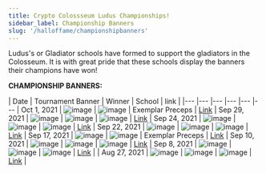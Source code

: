 ```yaml
---
title: Crypto Colossseum Ludus Championships!
sidebar_label: Championship Banners
slug: '/halloffame/championshipbanners'
---
```


Ludus's or Gladiator schools have formed to support the gladiators in the Colosseum.  It is with great pride that these schools display the banners their champions have won!

**CHAMPIONSHIP BANNERS:**

| Date   | Tournament Banner  | Winner    | School   | link  |
|--- |--- |--- |--- |---    |---    |
Oct 1, 2021 | ![image](https://siasky.net/fAPwXbzdGU8neOxFI-QK53lVAltbk92Y5VOsUIvqA93VBQ) | ![image](https://siasky.net/3AH4nqIfoy89Qb0cNOj-doYYjEIULKXQPkeJ1tCOi7fJ8g) | Exemplar Preceps | [Link](https://arena.cryptocolosseum.com/tournament/141) |
Sep 29, 2021 | ![image](https://siasky.net/vADj-B9zUvfU6SLiZjkZqC1_NfdJKc9Foj3teM17_x9sRw) | ![image](https://siasky.net/PAC45adOV6GeKYhFWmzm03tIlqvXFmFBKqnwAILbMFCOUQ) | ![image](https://siasky.net/GAB-dzP0YNrIAS2LOjC848d7MgWEbVfA_jwQAN3ldnHIxg) | [Link](https://arena.cryptocolosseum.com/tournament/140)   |
Sep 24, 2021 | ![image](https://siasky.net/PAPqJtiedYRgzu1CqXtV4qSzzG9qtMt1YHGUlAEI311F9w) | ![image](https://siasky.net/vAMe047FiSfw8U3ruSM8x4KQaJGrc-8u48x8l4Jv4HAJZA) | ![image](https://siasky.net/GAB-dzP0YNrIAS2LOjC848d7MgWEbVfA_jwQAN3ldnHIxg) | [Link](https://arena.cryptocolosseum.com/tournament/124)   |
Sep 22, 2021 | ![image](https://siasky.net/fADgcXO2JSF_p3byFBA5kFCLHO8gHppdMWvXD53cWJdXNw) | ![image](https://siasky.net/vAHmoRuajqBheDPINDx3bBroPLHY7X18OhYJIOhoZWH7jg) | ![image](https://siasky.net/zAAjBZQAD7-aIdMkfMHtA-0WYPjgkIEKjsxjAgJ4tROKBw) | [Link](https://arena.cryptocolosseum.com/tournament/121)   |
Sep 17, 2021 | ![image](https://siasky.net/fAQiPKgNLMqXeq7mPJfYKbK14PnHJFxHCuH7OlvjhB-MmA) | ![image](https://siasky.net/PABpnPmzRS56tyosfk0oJDOGdB2LaunQ9i6VehPxoAKdOQ) | Exemplar Preceps | [Link](https://arena.cryptocolosseum.com/tournament/104)    |
Sep 10, 2021 | ![image](https://siasky.net/vAOLOpTMYpIYJjZ3oizf2nGz91n9EcyEnK3VJ3m2tPZvdg) | ![image](https://siasky.net/PAFFdifNikkMjwXgXC46KYDXgTjMTc8I6Pnk_if0xbi3lA) | ![image](https://siasky.net/BABU-kObjTVcJRDxCda8M3N5seMfs1HUMtqEgR3r9Aicog) | [Link](https://arena.cryptocolosseum.com/tournament/91)    |
Sep 8, 2021 | ![image](https://siasky.net/fANAC2nnEHMn7FNEAXg4tro6KKNBhOdCkT4Vlqa6CZV__g) | ![image](https://siasky.net/vAHmoRuajqBheDPINDx3bBroPLHY7X18OhYJIOhoZWH7jg) | ![image](https://siasky.net/zAAjBZQAD7-aIdMkfMHtA-0WYPjgkIEKjsxjAgJ4tROKBw) | [Link](https://arena.cryptocolosseum.com/tournament/79) |
| Aug 27, 2021 | ![image](https://siasky.net/fAOMlzmixa7mzqmqRZfOpIpMaKpPcp4byATPzdYFjpZLnA/) | ![image](https://siasky.net/PACbnHH-A3az-YREfUxaYvQmNiFh4xLEdMXwAa7cuU7Qxw/) | ![image](https://siasky.net/GAB-dzP0YNrIAS2LOjC848d7MgWEbVfA_jwQAN3ldnHIxg) | [Link](https://arena.cryptocolosseum.com/tournament/54)    |
